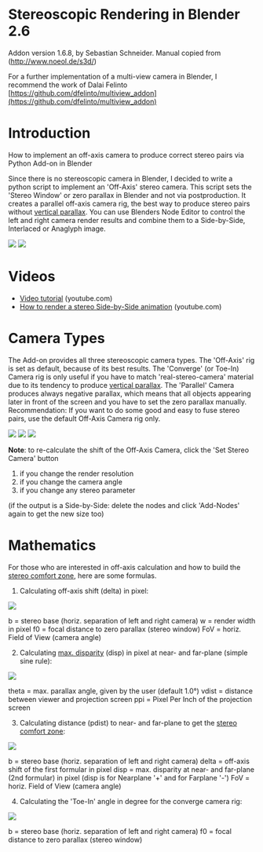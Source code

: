 Stereoscopic Rendering in Blender 2.6
=================
Addon version 1.6.8, by Sebastian Schneider.
Manual copied from (http://www.noeol.de/s3d/)

For a further implementation of a multi-view camera in Blender, I recommend the work of Dalai Felinto  [https://github.com/dfelinto/multiview_addon](https://github.com/dfelinto/multiview_addon)

Introduction
============
How to implement an off-axis camera to produce correct stereo pairs via Python Add-on in Blender

Since there is no stereoscopic camera in Blender, I decided to write a python script to implement an 'Off-Axis' stereo camera. This script sets the 'Stereo Window' or zero parallax in Blender and not via postproduction. It creates a parallel off-axis camera rig, the best way to produce stereo pairs without [vertical parallax](http://www.noeol.de/s3d/vertical_parallax.html). You can use Blenders Node Editor to control the left and right camera render results and combine them to a Side-by-Side, Interlaced or Anaglyph image.

![](http://www.noeol.de/s3d/gui.png)
![](http://www.noeol.de/s3d/frustum.png)

Videos
======
* [Video tutorial](http://www.youtube.com/watch?v=HFhKxocDqnA) (youtube.com)
* [How to render a stereo Side-by-Side animation](http://www.youtube.com/watch?v=usWXat4pt1M) (youtube.com)

Camera Types
============

The Add-on provides all three stereoscopic camera types. The 'Off-Axis' rig is set as default, because of its best results. The 'Converge' (or Toe-In) Camera rig is only useful if you have to match 'real-stereo-camera' material due to its tendency to produce [vertical parallax](http://www.noeol.de/s3d/vertical_parallax.html). The 'Parallel' Camera produces always negative parallax, which means that all objects appearing later in front of the screen and you have to set the zero parallax manually. Recommendation: If you want to do some good and easy to fuse stereo pairs, use the default Off-Axis Camera rig only.

![](http://www.noeol.de/s3d/offaxis_rig.png) 
![](http://www.noeol.de/s3d/toein_rig.png) 
![](http://www.noeol.de/s3d/parallel_rig.png)

**Note**: to re-calculate the shift of the Off-Axis Camera, click the 'Set Stereo Camera' button
 1. if you change the render resolution
 2. if you change the camera angle
 3. if you change any stereo parameter

(if the output is a Side-by-Side: delete the nodes and click 'Add-Nodes' again to get the new size too)

Mathematics
===========

For those who are interested in off-axis calculation and how to build the [stereo comfort zone](http://www.noeol.de/s3d/near-far-plane.png), here are some formulas.

1) Calculating off-axis shift (delta) in pixel:

![](http://www.noeol.de/s3d/delta_form.png)

b = stereo base (horiz. separation of left and right camera)
w = render width in pixel
f0 = focal distance to zero parallax (stereo window)
FoV = horiz. Field of View (camera angle)

2) Calculating [max. disparity](http://www.noeol.de/s3d/sleep.png) (disp) in pixel at near- and far-plane (simple sine rule):

![](http://www.noeol.de/s3d/disp_form.png)

theta = max. parallax angle, given by the user (default 1.0°)
vdist = distance between viewer and projection screen
ppi = Pixel Per Inch of the projection screen

3) Calculating distance (pdist) to near- and far-plane to get the [stereo comfort zone](http://www.noeol.de/s3d/near-far-plane.png):

![](http://www.noeol.de/s3d/pdist_form.png)

b = stereo base (horiz. separation of left and right camera)
delta = off-axis shift of the first formular in pixel
disp = max. disparity at near- and far-plane (2nd formular) in pixel (disp is for Nearplane '+' and for Farplane '-')
FoV = horiz. Field of View (camera angle)

4) Calculating the 'Toe-In' angle in degree for the converge camera rig:

![](http://www.noeol.de/s3d/toein_form.png)

b = stereo base (horiz. separation of left and right camera)
f0 = focal distance to zero parallax (stereo window)
